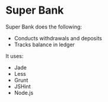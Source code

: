 # Super Bank

Super Bank does the following:
* Conducts withdrawals and deposits
* Tracks balance in ledger

It uses:
* Jade
* Less
* Grunt
* JSHint
* Node.js

